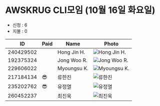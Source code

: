 # AWSKRUG CLI모임 (10월 16일 화요일)

* 신청 : 6
* 지불 : 0

 ID | Paid | Name | Photo
 -- | ---- | ---- | -----
 240429502 | | Hong Jin H. | ![Hong Jin H.](https://secure.meetupstatic.com/photos/member/5/9/f/5/thumb_276683029.jpeg)
 192375324 | | Jong Woo R. | ![Jong Woo R.](https://secure.meetupstatic.com/photos/member/1/0/1/f/thumb_249484127.jpeg)
 229606022 | | Myoungsu K. | ![Myoungsu K.](https://secure.meetupstatic.com/photos/member/b/5/b/d/thumb_267766525.jpeg)
 217184134 | :sunglasses: | 류한진 | ![류한진](https://secure.meetupstatic.com/photos/member/e/7/d/6/thumb_273659350.jpeg)
 235202762 | :sunglasses: | 유정열 | ![유정열](https://secure.meetupstatic.com/photos/member/7/5/f/3/thumb_275550195.jpeg)
 260452237 | | 최진욱 | ![최진욱](https://secure.meetupstatic.com/photos/member/4/7/a/a/thumb_279498346.jpeg)
